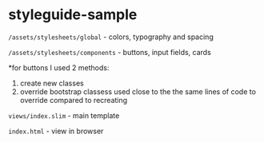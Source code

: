 # styleguide-sample

`/assets/stylesheets/global` - colors, typography and spacing

`/assets/stylesheets/components` - buttons, input fields, cards

*for buttons I used 2 methods:
  1. create new classes
  2. override bootstrap classess
  used close to the the same lines of code to override compared to recreating

`views/index.slim` - main template

`index.html` - view in browser
